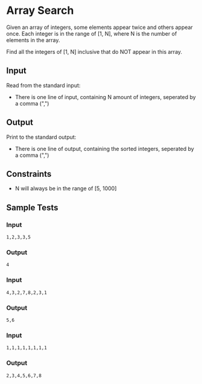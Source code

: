 # Array Search

Given an array of integers, some elements appear twice and others appear once. Each integer is in the range of [1, N], where N is the number of elements in the array.

Find all the integers of [1, N] inclusive that do NOT appear in this array.

## Input

Read from the standard input:

-   There is one line of input, containing N amount of integers, seperated by a comma (",")

## Output

Print to the standard output:

-   There is one line of output, containing the sorted integers, seperated by a comma (",")

## Constraints

-   N will always be in the range of [5, 1000]

## Sample Tests

### Input

```
1,2,3,3,5

```

### Output

```
4

```

### Input

```
4,3,2,7,8,2,3,1

```

### Output

```
5,6

```

### Input

```
1,1,1,1,1,1,1,1

```

### Output

```
2,3,4,5,6,7,8
```